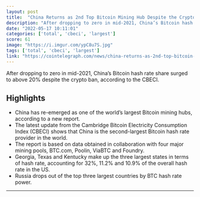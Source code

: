 ```yaml
---
layout: post
title:  "China Returns as 2nd Top Bitcoin Mining Hub Despite the Crypto Ban"
description: "After dropping to zero in mid-2021, China’s Bitcoin hash rate share surged to above 20% despite the crypto ban, according to the CBECI."
date: "2022-05-17 10:11:01"
categories: ['total', 'cbeci', 'largest']
score: 61
image: "https://i.imgur.com/ypC8u7S.jpg"
tags: ['total', 'cbeci', 'largest']
link: "https://cointelegraph.com/news/china-returns-as-2nd-top-bitcoin-mining-hub-despite-the-crypto-ban"
---
```


After dropping to zero in mid-2021, China’s Bitcoin hash rate share surged to above 20% despite the crypto ban, according to the CBECI.

## Highlights

- China has re-emerged as one of the world’s largest Bitcoin mining hubs, according to a new report.
- The latest update from the Cambridge Bitcoin Electricity Consumption Index (CBECI) shows that China is the second-largest Bitcoin hash rate provider in the world.
- The report is based on data obtained in collaboration with four major mining pools, BTC.com, Poolin, ViaBTC and Foundry.
- Georgia, Texas and Kentucky make up the three largest states in terms of hash rate, accounting for 32%, 11.2% and 10.9% of the overall hash rate in the US.
- Russia drops out of the top three largest countries by BTC hash rate power.

---
